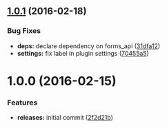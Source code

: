 <a name="1.0.1"></a>
## [1.0.1](https://github.com/hypeJunction/Elgg-group_sort/compare/1.0.0...v1.0.1) (2016-02-18)


### Bug Fixes

* **deps:** declare dependency on forms_api ([31dfa12](https://github.com/hypeJunction/Elgg-group_sort/commit/31dfa12))
* **settings:** fix label in plugin settings ([70455a5](https://github.com/hypeJunction/Elgg-group_sort/commit/70455a5))



<a name="1.0.0"></a>
# 1.0.0 (2016-02-15)


### Features

* **releases:** initial commit ([2f2d21b](https://github.com/hypeJunction/Elgg-group_sort/commit/2f2d21b))



